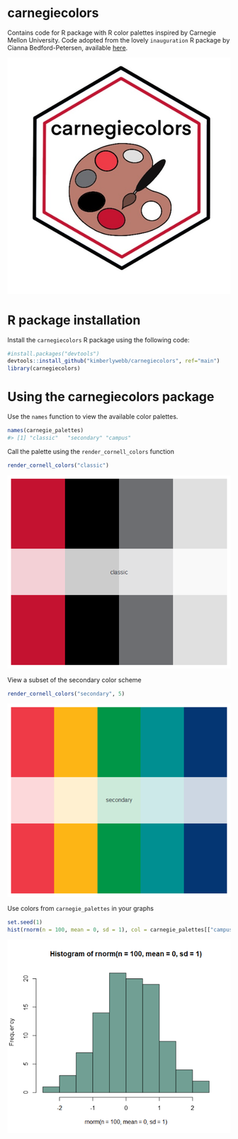 # carnegiecolors
Contains code for R package with R color palettes inspired by Carnegie Mellon University.
Code adopted from the lovely `inauguration` R package by Cianna Bedford-Petersen, available [here](https://github.com/ciannabp/inauguration). 

![R package sticker](carnegiecolors_Hex_Sticker.jpg)

# R package installation
Install the  `carnegiecolors` R package using the following code:
``` r
#install.packages("devtools")
devtools::install_github("kimberlywebb/carnegiecolors", ref="main")
library(carnegiecolors)
```

# Using the carnegiecolors package
Use the `names` function to view the available color palettes.
```r
names(carnegie_palettes)
#> [1] "classic"   "secondary" "campus"
```

Call the palette using the `render_cornell_colors` function
```r
render_cornell_colors("classic")
```
![](classic.png)

View a subset of the secondary color scheme
```r
render_cornell_colors("secondary", 5)
```
![](secondary.png)

Use colors from `carnegie_palettes` in your graphs
```r
set.seed(1)
hist(rnorm(n = 100, mean = 0, sd = 1), col = carnegie_palettes[["campus"]][4])
```
![](carnegie_histogram.png)
